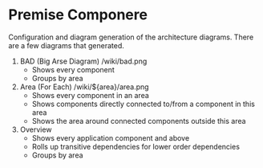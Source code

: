 Premise Componere
=================
Configuration and diagram generation of the architecture diagrams. There are a few diagrams that generated.

1. BAD (Big Arse Diagram) /wiki/bad.png
    * Shows every component
    * Groups by area
2. Area (For Each) /wiki/${area}/area.png
    * Shows every component in an area
    * Shows components directly connected to/from a component in this area
    * Shows the area around connected components outside this area
3. Overview
    * Shows every application component and above
    * Rolls up transitive dependencies for lower order dependencies
    * Groups by area
